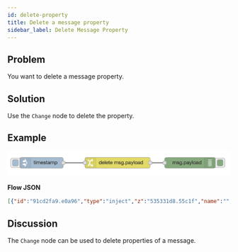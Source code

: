 ```yaml
---
id: delete-property
title: Delete a message property
sidebar_label: Delete Message Property
---
```


## Problem

You want to delete a message property.

## Solution

Use the <code class="node">Change</code> node to delete the property.

## Example

![](../assets/messages/delete-message-property.png)

<b>Flow JSON</b>
~~~json
[{"id":"91cd2fa9.e0a96","type":"inject","z":"535331d8.55c1f","name":"","topic":"","payload":"","payloadType":"date","repeat":"","crontab":"","once":false,"x":140,"y":180,"wires":[["54ec03e4.5714bc"]]},{"id":"54ec03e4.5714bc","type":"change","z":"535331d8.55c1f","name":"","rules":[{"t":"delete","p":"payload","pt":"msg"}],"action":"","property":"","from":"","to":"","reg":false,"x":350,"y":180,"wires":[["321900de.3cbea"]]},{"id":"321900de.3cbea","type":"debug","z":"535331d8.55c1f","name":"","active":true,"console":"false","complete":"false","x":550,"y":180,"wires":[]}]
~~~

## Discussion

The <code class="node">Change</code> node can be used to delete properties of a message.
